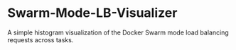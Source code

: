 # Swarm-Mode-LB-Visualizer
A simple histogram visualization of the Docker Swarm mode load balancing requests across tasks.
